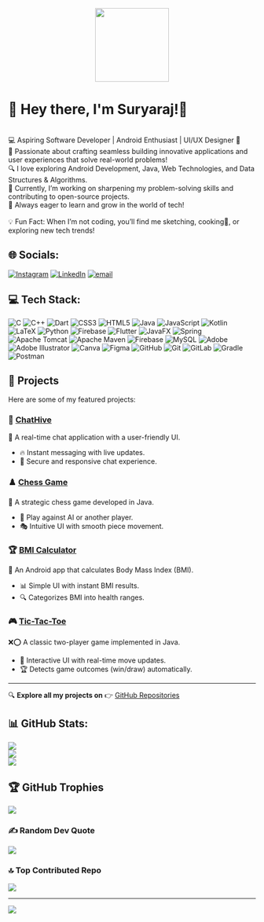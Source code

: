 <div align="center">
  <img height="150" src="https://media3.giphy.com/media/v1.Y2lkPTc5MGI3NjExd2k5cm90azZ0MXlqbHRpbzBuOGlraW1zYXBlNHg5dWxvMXd3d25sMiZlcD12MV9pbnRlcm5hbF9naWZfYnlfaWQmY3Q9Zw/RbDKaczqWovIugyJmW/giphy.gif"  />
</div>

<h1>👋 Hey there, I'm Suryaraj!👻</h1><br>
💻 Aspiring Software Developer | Android Enthusiast | UI/UX Designer 🎨<br>🚀 Passionate about crafting seamless building innovative applications and user experiences that solve real-world problems!<br>🔍 I love exploring Android Development, Java, Web Technologies, and Data Structures & Algorithms.<br>🎯 Currently, I’m working on sharpening my problem-solving skills and contributing to open-source projects.<br>🌱 Always eager to learn and grow in the world of tech!<br><br>💡 Fun Fact: When I’m not coding, you’ll find me sketching, cooking🍔, or exploring new tech trends!


## 🌐 Socials:
[![Instagram](https://img.shields.io/badge/Instagram-%23E4405F.svg?logo=Instagram&logoColor=white)](https://instagram.com/_the_sunreign_) [![LinkedIn](https://img.shields.io/badge/LinkedIn-%230077B5.svg?logo=linkedin&logoColor=white)](https://linkedin.com/in/suryarajbaranwal) [![email](https://img.shields.io/badge/Email-D14836?logo=gmail&logoColor=white)](mailto:suryaraj.srb112@gmail.com) 

## 💻 Tech Stack:
![C](https://img.shields.io/badge/c-%2300599C.svg?style=for-the-badge&logo=c&logoColor=white) ![C++](https://img.shields.io/badge/c++-%2300599C.svg?style=for-the-badge&logo=c%2B%2B&logoColor=white) ![Dart](https://img.shields.io/badge/dart-%230175C2.svg?style=for-the-badge&logo=dart&logoColor=white) ![CSS3](https://img.shields.io/badge/css3-%231572B6.svg?style=for-the-badge&logo=css3&logoColor=white) ![HTML5](https://img.shields.io/badge/html5-%23E34F26.svg?style=for-the-badge&logo=html5&logoColor=white) ![Java](https://img.shields.io/badge/java-%23ED8B00.svg?style=for-the-badge&logo=openjdk&logoColor=white) ![JavaScript](https://img.shields.io/badge/javascript-%23323330.svg?style=for-the-badge&logo=javascript&logoColor=%23F7DF1E) ![Kotlin](https://img.shields.io/badge/kotlin-%237F52FF.svg?style=for-the-badge&logo=kotlin&logoColor=white) ![LaTeX](https://img.shields.io/badge/latex-%23008080.svg?style=for-the-badge&logo=latex&logoColor=white) ![Python](https://img.shields.io/badge/python-3670A0?style=for-the-badge&logo=python&logoColor=ffdd54) ![Firebase](https://img.shields.io/badge/firebase-%23039BE5.svg?style=for-the-badge&logo=firebase) ![Flutter](https://img.shields.io/badge/Flutter-%2302569B.svg?style=for-the-badge&logo=Flutter&logoColor=white) ![JavaFX](https://img.shields.io/badge/javafx-%23FF0000.svg?style=for-the-badge&logo=javafx&logoColor=white) ![Spring](https://img.shields.io/badge/spring-%236DB33F.svg?style=for-the-badge&logo=spring&logoColor=white) ![Apache Tomcat](https://img.shields.io/badge/apache%20tomcat-%23F8DC75.svg?style=for-the-badge&logo=apache-tomcat&logoColor=black) ![Apache Maven](https://img.shields.io/badge/Apache%20Maven-C71A36?style=for-the-badge&logo=Apache%20Maven&logoColor=white) ![Firebase](https://img.shields.io/badge/firebase-a08021?style=for-the-badge&logo=firebase&logoColor=ffcd34) ![MySQL](https://img.shields.io/badge/mysql-4479A1.svg?style=for-the-badge&logo=mysql&logoColor=white) ![Adobe](https://img.shields.io/badge/adobe-%23FF0000.svg?style=for-the-badge&logo=adobe&logoColor=white) ![Adobe Illustrator](https://img.shields.io/badge/adobe%20illustrator-%23FF9A00.svg?style=for-the-badge&logo=adobe%20illustrator&logoColor=white) ![Canva](https://img.shields.io/badge/Canva-%2300C4CC.svg?style=for-the-badge&logo=Canva&logoColor=white) ![Figma](https://img.shields.io/badge/figma-%23F24E1E.svg?style=for-the-badge&logo=figma&logoColor=white) ![GitHub](https://img.shields.io/badge/github-%23121011.svg?style=for-the-badge&logo=github&logoColor=white) ![Git](https://img.shields.io/badge/git-%23F05033.svg?style=for-the-badge&logo=git&logoColor=white) ![GitLab](https://img.shields.io/badge/gitlab-%23181717.svg?style=for-the-badge&logo=gitlab&logoColor=white) ![Gradle](https://img.shields.io/badge/Gradle-02303A.svg?style=for-the-badge&logo=Gradle&logoColor=white) ![Postman](https://img.shields.io/badge/Postman-FF6C37?style=for-the-badge&logo=postman&logoColor=white)

## 🚀 Projects  
Here are some of my featured projects:  

### 💬 [ChatHive](https://github.com/b-suryaraj/ChatHive)  
📨 A real-time chat application with a user-friendly UI.  
- 🔥 Instant messaging with live updates.  
- 🔐 Secure and responsive chat experience.  

### ♟️ [Chess Game](https://github.com/b-suryaraj/Java-Chess-Game)  
🧠 A strategic chess game developed in Java.  
- 🤖 Play against AI or another player.  
- 🎭 Intuitive UI with smooth piece movement.  

### 🏆 [BMI Calculator](https://github.com/b-suryaraj/BMI_Calculator)  
📱 An Android app that calculates Body Mass Index (BMI).  
- 📊 Simple UI with instant BMI results.  
- 🔍 Categorizes BMI into health ranges.  

### 🎮 [Tic-Tac-Toe](https://github.com/b-suryaraj/Tic-Tac-Toe)  
❌⭕ A classic two-player game implemented in Java.  
- 🎨 Interactive UI with real-time move updates.  
- 🏆 Detects game outcomes (win/draw) automatically.  

---
🔍 **Explore all my projects on** 👉 [GitHub Repositories](https://github.com/b-suryaraj?tab=repositories)

## 📊 GitHub Stats:
![](https://github-readme-stats.vercel.app/api?username=b-suryaraj&theme=merko&hide_border=false&include_all_commits=false&count_private=true)<br/>
![](https://nirzak-streak-stats.vercel.app/?user=b-suryaraj&theme=merko&hide_border=false)<br/>
![](https://github-readme-stats.vercel.app/api/top-langs/?username=b-suryaraj&theme=merko&hide_border=false&include_all_commits=false&count_private=true&layout=compact)

## 🏆 GitHub Trophies
![](https://github-profile-trophy.vercel.app/?username=b-suryaraj&theme=radical&no-frame=false&no-bg=false&margin-w=4)

### ✍️ Random Dev Quote
![](https://quotes-github-readme.vercel.app/api?type=horizontal&theme=radical)

### 🔝 Top Contributed Repo
![](https://github-contributor-stats.vercel.app/api?username=b-suryaraj&limit=5&theme=dark&combine_all_yearly_contributions=true)

---
[![](https://visitcount.itsvg.in/api?id=b-suryaraj&icon=2&color=9)](https://visitcount.itsvg.in)

<!-- Proudly created with GPRM ( https://gprm.itsvg.in ) -->

<!--
**b-suryaraj/b-suryaraj** is a ✨ _special_ ✨ repository because its `README.md` (this file) appears on your GitHub profile.

Here are some ideas to get you started:

- 🔭 I’m currently working on ...
- 🌱 I’m currently learning ...
- 👯 I’m looking to collaborate on ...
- 🤔 I’m looking for help with ...
- 💬 Ask me about ...
- 📫 How to reach me: ...
- 😄 Pronouns: ...
- ⚡ Fun fact: ...
-->
